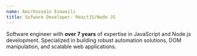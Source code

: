 ```yaml
---
name: Amirhossein Esmaeili
title: Sofware Developer- ReactJS/Node JS
---
```


Software engineer with **over 7 years** of expertise in JavaScript and Node.js development. Specialized in building robust automation solutions, DOM manipulation, and scalable web applications.
